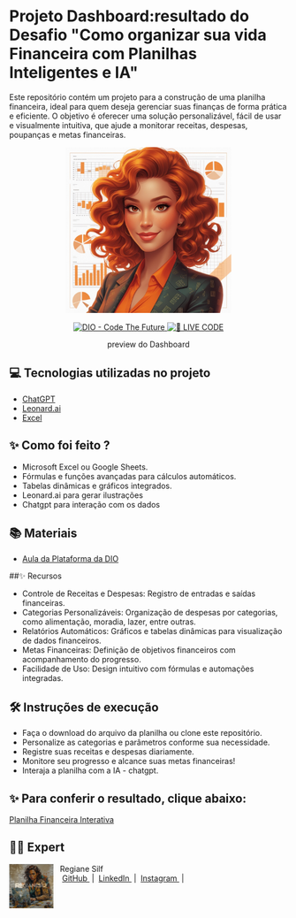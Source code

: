 # Projeto Dashboard:resultado do Desafio "Como organizar sua vida Financeira com Planilhas Inteligentes e IA"
Este repositório contém um projeto para a construção de uma planilha financeira, ideal para quem deseja gerenciar suas finanças de forma prática e eficiente. O objetivo é oferecer uma solução personalizável, fácil de usar e visualmente intuitiva, que ajude a monitorar receitas, despesas, poupanças e metas financeiras.
<p align="center">
<img 
    src="Avatar2.jpg"
    width="300"
/>
</p>

<p align="center">
<a href="https://dio.me/">
    <img 
        src="https://img.shields.io/badge/DIO-Code_The_Future-28DA77?logo=youtube" 
        alt="DIO - Code The Future">
</a>
<a href="https://dio.me/">
<img 
    src="https://img.shields.io/badge/🔴_LIVE_CODE-FF5E72" 
    alt="🔴 LIVE CODE">
</a>
</p>

<p align="center">
    preview do Dashboard
</p>

## 💻 Tecnologias utilizadas no projeto

- [ChatGPT](https://chat.openai.com/) 
- [Leonard.ai](https://leonardo.ai/)
- [Excel]()

## ✨ Como foi feito ?

- Microsoft Excel ou Google Sheets.
- Fórmulas e funções avançadas para cálculos automáticos.
- Tabelas dinâmicas e gráficos integrados.
- Leonard.ai para gerar ilustrações
- Chatgpt para interação com os dados


## 📚 Materiais

- [Aula da Plataforma da DIO ](https://web.dio.me/project/como-organizar-sua-vida-financeira-com-planilhas-inteligentes-e-ia/learning/6d861b52-3882-4e6a-9b04-16638a3f3beb?back=/track/coding-the-future-ia-generativa-microsoft-copilot&tab=undefined&moduleId=undefined)
  
##✨ Recursos
- Controle de Receitas e Despesas: Registro de entradas e saídas financeiras.
- Categorias Personalizáveis: Organização de despesas por categorias, como alimentação, moradia, lazer, entre outras.
- Relatórios Automáticos: Gráficos e tabelas dinâmicas para visualização de dados financeiros.
- Metas Financeiras: Definição de objetivos financeiros com acompanhamento do progresso.
- Facilidade de Uso: Design intuitivo com fórmulas e automações integradas.

## 🛠️ Instruções de execução

- Faça o download do arquivo da planilha ou clone este repositório.
- Personalize as categorias e parâmetros conforme sua necessidade.
- Registre suas receitas e despesas diariamente.
- Monitore seu progresso e alcance suas metas financeiras!
- Interaja a planilha com a IA - chatgpt.

  
 ## ✨ Para conferir o resultado, clique abaixo:

[Planilha Financeira Interativa](Tb_Finan_Trab_DIO.xlsx) 


## 👨‍💻 Expert

<p>
    <img 
      align=left 
      margin=10 
      width=80 
      src="Slide2.JPG"
    />
    <p>&nbsp&nbsp&nbspRegiane Silf<br>
    &nbsp&nbsp&nbsp
    <a 
        href="https://github.com/Regianesilf">
        GitHub
    </a>
    &nbsp;|&nbsp;
    <a 
        href="https://www.linkedin.com/in/regiane-silf-275bba293/">
        LinkedIn
    </a>
    &nbsp;|&nbsp;
    <a 
        href="">
        Instagram
    </a>
    &nbsp;|&nbsp;</p>
</p>
<br/><br/>
<p>

